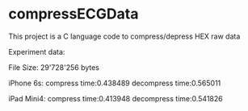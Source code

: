 # compressECGData

This project is a C language code to compress/depress HEX raw data

Experiment data:

File Size: 29'728'256 bytes

iPhone 6s:
compress time:0.438489
decompress time:0.565011

iPad Mini4:
compress time:0.413948
decompress time:0.541826
